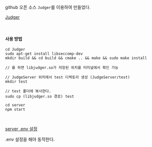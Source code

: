 github 오픈 소스 `Judger`를 이용하여 만들었다.

[Judger](https://github.com/QingdaoU/Judger)

<br/>

#### 사용 방법

```
cd Judger
sudo apt-get install libseccomp-dev
mkdir build && cd build && cmake .. && make && sudo make install

// 를 하면 libjudger.so가 저장된 위치를 터미널에서 확인 가능

// JudgeServer 위치에서 test 디렉토리 생성 (JudgeServer/test)
mkdir test 

// test 폴더에 복사한다.
sudo cp (libjudger.so 경로) test

cd server
npm start
```
<br/>

[server .env 설정](./server/README.md)

.env 설정을 해야 동작한다. 